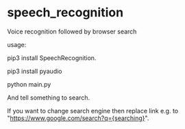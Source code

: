 ﻿# speech_recognition
Voice recognition followed by browser search
        
 usage:

 pip3 install SpeechRecognition.

 pip3 install pyaudio

python main.py

And tell something to search.

If you want to change search engine then replace link e.g. to "https://www.google.com/search?q={searching}".
